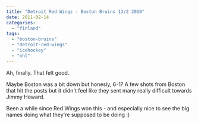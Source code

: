 ```yaml
---
title: "Detroit Red Wings - Boston Bruins 13/2 2010"
date: 2011-02-14
categories: 
  - "finland"
tags: 
  - "boston-bruins"
  - "detroit-red-wings"
  - "icehockey"
  - "nhl"
---
```


Ah, finally. That felt good.

Maybe Boston was a bit down but honesly, 6-1? A few shots from Boston that hit the posts but it didn't feel like they sent many really difficult towards Jimmy Howard.

Been a while since Red Wings won this - and especially nice to see the big names doing what they're supposed to be doing :)
